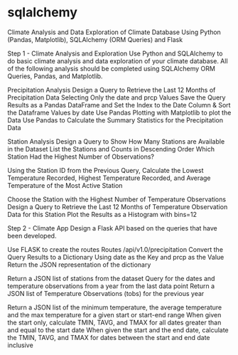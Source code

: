 # sqlalchemy


Climate Analysis and Data Exploration of Climate Database Using Python (Pandas, Matplotlib), SQLAlchemy (ORM Queries) and Flask

Step 1 - Climate Analysis and Exploration
Use Python and SQLAlchemy to do basic climate analysis and data exploration of your climate database. All of the following analysis should be completed using SQLAlchemy ORM Queries, Pandas, and Matplotlib.

Precipitation Analysis
Design a Query to Retrieve the Last 12 Months of Precipitation Data Selecting Only the date and prcp Values
Save the Query Results as a Pandas DataFrame and Set the Index to the Date Column & Sort the Dataframe Values by date
Use Pandas Plotting with Matplotlib to plot the Data
Use Pandas to Calculate the Summary Statistics for the Precipitation Data


Station Analysis
Design a Query to Show How Many Stations are Available in the Dataset
List the Stations and Counts in Descending Order
Which Station Had the Highest Number of Observations?

Using the Station ID from the Previous Query, Calculate the Lowest Temperature Recorded, Highest Temperature Recorded, and Average Temperature of the Most Active Station

Choose the Station with the Highest Number of Temperature Observations
Design a Query to Retrieve the Last 12 Months of Temperature Observation Data for this Station
Plot the Results as a Histogram with bins=12


Step 2 - Climate App
Design a Flask API based on the queries that have been developed.

Use FLASK to create the routes
Routes
/api/v1.0/precipitation
Convert the Query Results to a Dictionary Using date as the Key and prcp as the Value
Return the JSON representation of the dictionary

Return a JSON list of stations from the dataset
Query for the dates and temperature observations from a year from the last data point
Return a JSON list of Temperature Observations (tobs) for the previous year

Return a JSON list of the minimum temperature, the average temperature and the max temperature for a given start or start-end range
When given the start only, calculate TMIN, TAVG, and TMAX for all dates greater than and equal to the start date
When given the start and the end date, calculate the TMIN, TAVG, and TMAX for dates between the start and end date inclusive
